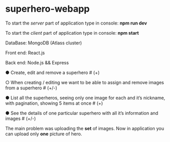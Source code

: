 # superhero-webapp

To start the *server* part of application type in console: **npm run dev**

To start the *client* part of application type in console: **npm start**

DataBase: MongoDB (Atlass cluster)


Front end: React.js


Back end: Node.js && Express


● Create, edit and remove a superhero  # (+)


○ When creating / editing we want to be able to assign and remove images from
a superhero # (+/-)


● List all the superheros, seeing only one image for each and it’s nickname,
with pagination, showing 5 items at once # (+)


● See the details of one particular superhero with all it’s information and images # (+/-)


The main problem was uploading the **set** of images. Now in application you can upload only **one** picture of hero.
